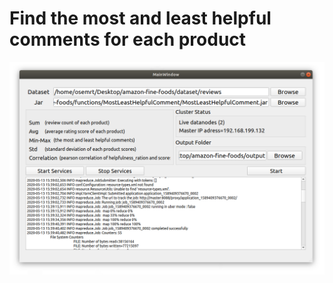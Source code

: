 # Find the most and least helpful comments for each product

![enter image description here](https://github.com/image-assets/png/blob/master/MostLeastHelpfulComment.png?raw=true)
